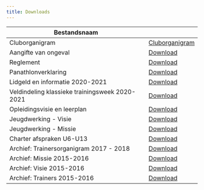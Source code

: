 ```yaml
---
title: Downloads
---
```


<table width="100%" cellspacing="0" cellpadding="0">
  <thead>
    <tr>
      <th>Bestandsnaam</th>
      <th>&nbsp;</th>
    </tr>
  </thead>
  <tbody>
    <tr>
      <td>Cluborganigram</td>
      <td><a target="_blank" title="Download Cluborganigram" href="https://res.cloudinary.com/kkontichfc/raw/upload/v1613315117/downloads/cluborganigram_iddrb0.xlsx">Cluborganigram</a></td>
    </tr>
    <tr>
      <td>Aangifte van ongeval</td>
      <td><a target="_blank" title="Download Aangifte van ongeval" href="https://res.cloudinary.com/kkontichfc/image/upload/v1561490099/downloads/aangifteformulier_ongeval_2019_azoccl.pdf">Download</a></td>
    </tr>
    <tr>
      <td>Reglement</td>
      <td><a target="_blank" title="Download Reglement" href="https://res.cloudinary.com/kkontichfc/image/upload/v1561490098/downloads/reglement_v6c4vb.pdf">Download</a></td>
    </tr>
    <tr>
      <td>Panathlonverklaring</td>
      <td><a target="_blank" title="Download Panathlonverklaring" href="https://res.cloudinary.com/kkontichfc/image/upload/v1561490096/downloads/panathlon_trybsl.pdf">Download</a></td>
    </tr>
    <tr>
      <td>Lidgeld en informatie 2020-2021</td>
      <td><a target="_blank" title="Download Lidgeld en informatie 2019-2020" href="https://res.cloudinary.com/kkontichfc/image/upload/v1588615988/downloads/K_Kontich_FC_brief_lidgelden_2020_-_2021_dwnwre.pdf">Download</a></td>
    </tr>
    <tr>
      <td>Veldindeling klassieke trainingsweek 2020-2021</td>
      <td><a target="_blank" title="Veldindeling klassieke trainingsweek 2020-2021" href="https://res.cloudinary.com/kkontichfc/image/upload/v1591639823/downloads/Veldindeling_klassieke_trainingsweek_2020-2021_fazsrb.pdf">Download</a></td>
    </tr>
    <tr>
      <td>Opleidingsvisie en leerplan</td>
      <td><a target="_blank" title="Download Opleidingsvisie en leerplan" href="https://res.cloudinary.com/kkontichfc/image/upload/v1561490102/downloads/opleidingsvisievfv_tziyzh.pdf">Download</a></td>
    </tr>
    <tr>
      <td>Jeugdwerking - Visie</td>
      <td><a target="_blank" title="Download Jeugdwerking - Visie" href="https://res.cloudinary.com/kkontichfc/image/upload/v1561490096/downloads/jeugdwerking-visie_r1xruj.pdf">Download</a></td>
    </tr>
    <tr>
      <td>Jeugdwerking - Missie</td>
      <td><a target="_blank" title="Download Jeugdwerking - Missie" href="https://res.cloudinary.com/kkontichfc/image/upload/v1561490096/downloads/jeugdwerking-missie_ul0uhk.pdf">Download</a></td>
    </tr>
    <tr>
      <td>Charter afspraken U6-U13</td>
      <td><a target="_blank" title="Download Charter afspraken U6-U13" href="https://res.cloudinary.com/kkontichfc/image/upload/v1563028599/downloads/charter-u6-u13_clzhzj.pdf">Download</a></td>
    </tr>
    <tr>
      <td>Archief: Trainersorganigram 2017 - 2018</td>
      <td><a target="_blank" title="Download Archief: Trainersorganigram 2017 - 2018" href="https://res.cloudinary.com/kkontichfc/image/upload/v1563028658/downloads/trainers-afgevaardigden-2017-2018_knsbtl.pdf">Download</a></td>
    </tr>
    <tr>
      <td>Archief: Missie 2015-2016</td>
      <td><a target="_blank" title="Download Archief: Missie 2015-2016" href="https://res.cloudinary.com/kkontichfc/image/upload/v1561490096/downloads/archief-missie-2015-2016_wpaprx.pdf">Download</a></td>
    </tr>
    <tr>
      <td>Archief: Visie 2015-2016</td>
      <td><a target="_blank" title="Download Archief: Visie 2015-2016" href="https://res.cloudinary.com/kkontichfc/image/upload/v1561490101/downloads/visie-2015-2016_ohvwcu.pdf">Download</a></td>
    </tr>
    <tr>
      <td>Archief: Trainers 2015-2016</td>
      <td><a target="_blank" title="Download Archief: Trainers 2015-2016" href="https://res.cloudinary.com/kkontichfc/image/upload/v1563028717/downloads/archief-trainers-2015-2016_gff1yt.pdf">Download</a></td>
    </tr>
  </tbody>
</table>

